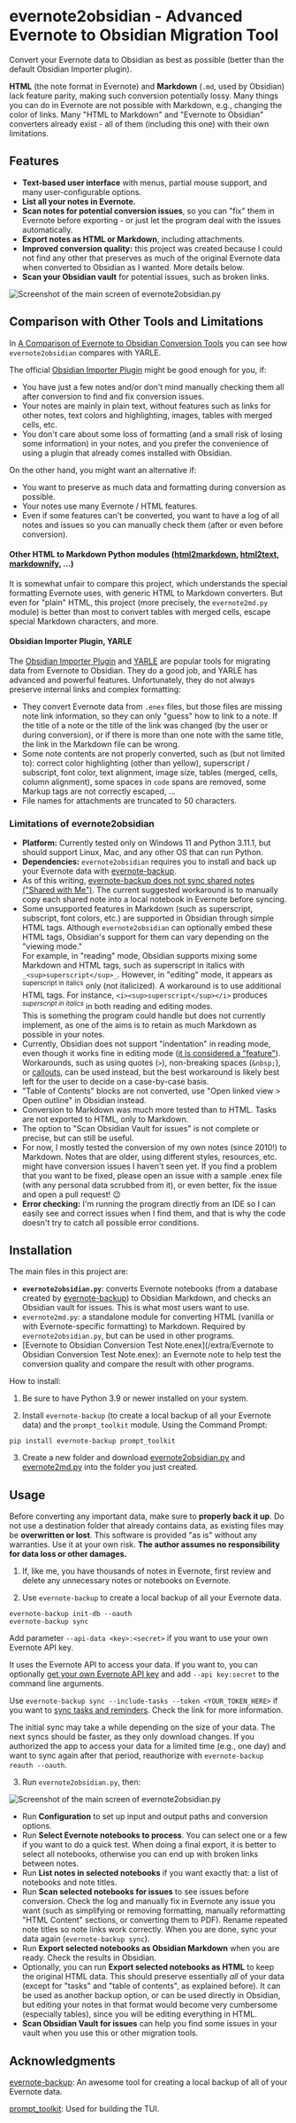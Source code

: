 # evernote2obsidian - Advanced Evernote to Obsidian Migration Tool

Convert your Evernote data to Obsidian as best as possible (better than the default Obsidian Importer plugin).

**HTML** (the note format in Evernote) and **Markdown** (`.md`, used by Obsidian) lack feature parity, making such conversion potentially lossy. Many things you can do in Evernote are not possible with Markdown, e.g., changing the color of links. Many "HTML to Markdown" and "Evernote to Obsidian" converters already exist - all of them (including this one) with their own limitations.

## Features
- **Text-based user interface** with menus, partial mouse support, and many user-configurable options.
- **List all your notes in Evernote.**
- **Scan notes for potential conversion issues**, so you can "fix" them in Evernote before exporting - or just let the program deal with the issues automatically.
- **Export notes as HTML or Markdown**, including attachments.
- **Improved conversion quality:** this project was created because I could not find any other that preserves as much of the original Evernote data when converted to Obsidian as I wanted. More details below.
- **Scan your Obsidian vault** for potential issues, such as broken links.

![Screenshot of the main screen of evernote2obsidian.py](/extra/evernote2obsidian_0.1.0.png)

## Comparison with Other Tools and Limitations
In [A Comparison of Evernote to Obsidian Conversion Tools](comparison.md) you can see how `evernote2obsidian` compares with YARLE.

The official [Obsidian Importer Plugin](https://github.com/obsidianmd/obsidian-importer/) might be good enough for you, if:
- You have just a few notes and/or don't mind manually checking them all after conversion to find and fix conversion issues.
- Your notes are mainly in plain text, without features such as links for other notes, text colors and highlighting, images, tables with merged cells, etc.
- You don't care about some loss of formatting (and a small risk of losing some information) in your notes, and you prefer the convenience of using a plugin that already comes installed with Obsidian.

On the other hand, you might want an alternative if:
- You want to preserve as much data and formatting during conversion as possible.
- Your notes use many Evernote / HTML features.
- Even if some features can't be converted, you want to have a log of all notes and issues so you can manually check them (after or even before conversion).

#### Other HTML to Markdown Python modules ([html2markdown](https://github.com/dlon/html2markdown), [html2text](https://github.com/Alir3z4/html2text/), [markdownify](https://github.com/matthewwithanm/python-markdownify), ...)
It is somewhat unfair to compare this project, which understands the special formatting Evernote uses, with generic HTML to Markdown converters. But even for "plain" HTML, this project (more precisely, the `evernote2md.py` module) is better than most to convert tables with merged cells, escape special Markdown characters, and more.

#### Obsidian Importer Plugin, YARLE
The [Obsidian Importer Plugin](https://github.com/obsidianmd/obsidian-importer/) and [YARLE](https://github.com/akosbalasko/yarle/) are popular tools for migrating data from Evernote to Obsidian. They do a good job, and YARLE has advanced and powerful features. Unfortunately, they do not always preserve internal links and complex formatting:
- They convert Evernote data from `.enex` files, but those files are missing note link information, so they can only "guess" how to link to a note. If the title of a note or the title of the link was changed (by the user or during conversion), or if there is more than one note with the same title, the link in the Markdown file can be wrong.
- Some note contents are not properly converted, such as (but not limited to): correct color highlighting (other than yellow), superscript / subscript, font color, text alignment, image size, tables (merged, cells, column alignment), some spaces in `code` spans are removed, some Markup tags are not correctly escaped, ...
- File names for attachments are truncated to 50 characters.

### Limitations of evernote2obsidian
- **Platform:** Currently tested only on Windows 11 and Python 3.11.1, but should support Linux, Mac, and any other OS that can run Python.
- **Dependencies:** `evernote2obsidian` requires you to install and back up your Evernote data with [evernote-backup](https://github.com/vzhd1701/evernote-backup/).
- As of this writing, [evernote-backup does not sync shared notes ("Shared with Me")](https://github.com/vzhd1701/evernote-backup/issues/138). The current suggested workaround is to manually copy each shared note into a local notebook in Evernote before syncing.
- Some unsupported features in Markdown (such as superscript, subscript, font colors, etc.) are supported in Obsidian through simple HTML tags. Although `evernote2obsidian` can optionally embed these HTML tags, Obsidian's support for them can vary depending on the "viewing mode."<br/>For example, in "reading" mode, Obsidian supports mixing some Markdown and HTML tags, such as superscript in italics with `_<sup>superscript</sup>_`. However, in "editing" mode, it appears as <sup>superscript in italics</sup> only (not italicized). A workaround is to use additional HTML tags. For instance, `<i><sup>superscript</sup></i>` produces <i><sup>superscript in italics</sup></i> in both reading and editing modes.<br/>This is something the program could handle but does not currently implement, as one of the aims is to retain as much Markdown as possible in your notes.
- Currently, Obsidian does not support "indentation" in reading mode, even though it works fine in editing mode ([it is considered a "feature"](https://help.obsidian.md/Editing+and+formatting/Basic+formatting+syntax#Paragraphs)). Workarounds, such as using quotes (`>`), non-breaking spaces (`&nbsp;`), or [callouts](https://help.obsidian.md/Editing+and+formatting/Callouts), can be used instead, but the best workaround is likely best left for the user to decide on a case-by-case basis.
- "Table of Contents" blocks are not converted, use "Open linked view > Open outline" in Obsidian instead.
- Conversion to Markdown was much more tested than to HTML. Tasks are not exported to HTML, only to Markdown.
- The option to "Scan Obsidian Vault for issues" is not complete or precise, but can still be useful.
- For now, I mostly tested the conversion of my own notes (since 2010!) to Markdown. Notes that are older, using different styles, resources, etc. might have conversion issues I haven't seen yet. If you find a problem that you want to be fixed, please open an issue with a sample .enex file (with any personal data scrubbed from it), or even better, fix the issue and open a pull request! 😉
- **Error checking:** I'm running the program directly from an IDE so I can easily see and correct issues when I find them, and that is why the code doesn't try to catch all possible error conditions.


## Installation

The main files in this project are:
- **`evernote2obsidian.py`**: converts Evernote notebooks (from a database created by [evernote-backup](https://github.com/vzhd1701/evernote-backup/)) to Obsidian Markdown, and checks an Obsidian vault for issues. This is what most users want to use.
- `evernote2md.py`: a standalone module for converting HTML (vanilla or with Evernote-specific formatting) to Markdown. Required by `evernote2obsidian.py`, but can be used in other programs.
- [Evernote to Obsidian Conversion Test Note.enex](/extra/Evernote to Obsidian Conversion Test Note.enex): an Evernote note to help test the conversion quality and compare the result with other programs.

How to install:

1. Be sure to have Python 3.9 or newer installed on your system.

2. Install `evernote-backup` (to create a local backup of all your Evernote data) and the `prompt_toolkit` module. Using the Command Prompt:
```
pip install evernote-backup prompt_toolkit
```

3. Create a new folder and download [evernote2obsidian.py](evernote2obsidian.py) and [evernote2md.py](evernote2md.py) into the folder you just created.


## Usage

Before converting any important data, make sure to **properly back it up**.
Do not use a destination folder that already contains data, as existing files may be **overwritten or lost**.
This software is provided "as is" without any warranties. Use it at your own risk. **The author assumes no responsibility for data loss or other damages.**

1. If, like me, you have thousands of notes in Evernote, first review and delete any unnecessary notes or notebooks on Evernote.

2. Use `evernote-backup` to create a local backup of all your Evernote data.
```
evernote-backup init-db --oauth
evernote-backup sync
```

Add parameter `--api-data <key>:<secret>` if you want to use your own Evernote API key.

It uses the Evernote API to access your data. If you want to, you can optionally [get your own Evernote API key](https://dev.evernote.com/) and add `--api key:secret` to the command line arguments.

Use `evernote-backup sync --include-tasks --token <YOUR_TOKEN_HERE>` if you want to [sync tasks and reminders](https://github.com/vzhd1701/evernote-backup?tab=readme-ov-file#tasks). Check the link for more information.

The initial sync may take a while depending on the size of your data. The next syncs should be faster, as they only download changes. If you authorized the app to access your data for a limited time (e.g., one day) and want to sync again after that period, reauthorize with `evernote-backup reauth --oauth`.

3. Run `evernote2obsidian.py`, then:

![Screenshot of the main screen of evernote2obsidian.py](/extra/evernote2obsidian_0.1.0.png)
- Run **Configuration** to set up input and output paths and conversion options.
- Run **Select Evernote notebooks to process**. You can select one or a few if you want to do a quick test. When doing a final export, it is better to select all notebooks, otherwise you can end up with broken links between notes.
- Run **List notes in selected notebooks** if you want exactly that: a list of notebooks and note titles.
- Run **Scan selected notebooks for issues** to see issues before conversion. Check the log and manually fix in Evernote any issue you want (such as simplifying or removing formatting, manually reformatting "HTML Content" sections, or converting them to PDF). Rename repeated note titles so note links work correctly. When you are done, sync your data again (`evernote-backup sync`).
- Run **Export selected notebooks as Obsidian Markdown** when you are ready. Check the results in Obsidian.
- Optionally, you can run **Export selected notebooks as HTML** to keep the original HTML data. This should preserve essentially _all_ of your data (except for "tasks" and "table of contents", as explained before). It can be used as another backup option, or can be used directly in Obsidian, but editing your notes in that format would become very cumbersome (especially tables), since you will be editing everything in HTML.
- **Scan Obsidian Vault for issues** can help you find some issues in your vault when you use this or other migration tools.

## Acknowledgments
[evernote-backup](https://github.com/vzhd1701/evernote-backup/): An awesome tool for creating a local backup of all of your Evernote data.

[prompt_toolkit](https://github.com/prompt-toolkit/python-prompt-toolkit): Used for building the TUI.
